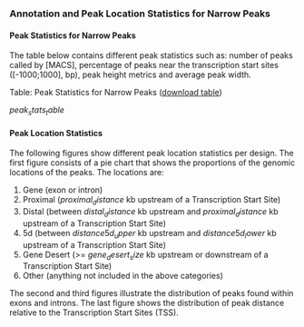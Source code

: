 ### Annotation and Peak Location Statistics for Narrow Peaks

#### Peak Statistics for Narrow Peaks

The table below contains different peak statistics such as: number of peaks called by [MACS], percentage of peaks near the transcription start sites ([-1000;1000], bp), peak height metrics and average peak width.

Table: Peak Statistics for Narrow Peaks ([download table](annotation/peak_stats_AllSamples.csv))

$peak_stats_table$


#### Peak Location Statistics

The following figures show different peak location statistics per design. The first figure consists of a pie chart that shows the proportions of the genomic locations of the peaks. The locations are:

1. Gene (exon or intron)
2. Proximal ($proximal_distance$ kb upstream of a Transcription Start Site)
3. Distal (between $distal_distance$ kb upstream and $proximal_distance$ kb upstream of a Transcription Start Site)
4. 5d (between $distance5d_upper$ kb upstream and $distance5d_lower$ kb upstream of a Transcription Start Site)
5. Gene Desert (>= $gene_desert_size$ kb upstream or downstream of a Transcription Start Site)
6. Other (anything not included in the above categories)

The second and third figures illustrate the distribution of peaks found within exons and introns. The last figure shows the distribution of peak distance relative to the Transcription Start Sites (TSS).

